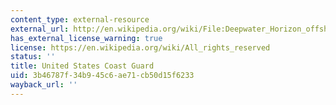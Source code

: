 ```yaml
---
content_type: external-resource
external_url: http://en.wikipedia.org/wiki/File:Deepwater_Horizon_offshore_drilling_unit_on_fire_2010.jpg
has_external_license_warning: true
license: https://en.wikipedia.org/wiki/All_rights_reserved
status: ''
title: United States Coast Guard
uid: 3b46787f-34b9-45c6-ae71-cb50d15f6233
wayback_url: ''
---
```

